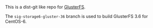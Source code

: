 This is a dist-git like repo for [GlusterFS](https://github.com/gluster/glusterfs).

The `sig-storage6-gluster-36` branch is used to build GlusterFS 3.6 for CentOS-6.
